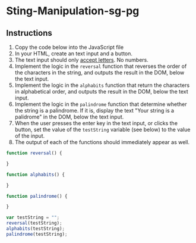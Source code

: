 # Sting-Manipulation-sg-pg

## Instructions

1. Copy the code below into the JavaScript file
1. In your HTML, create an text input and a button.
1. The text input should only [accept letters](https://developer.mozilla.org/en-US/docs/Web/HTML/Element/input#attr-pattern). No numbers.
1. Implement the logic in the `reversal` function that reverses the order of the characters in the string, and outputs the result in the DOM, below the text input.
1. Implement the logic in the `alphabits` function that return the characters in alphabetical order, and outputs the result in the DOM, below the text input.
1. Implement the logic in the `palindrome` function that determine whether the string is a palindrome. If it is, display the text "Your string is a palidrome" in the DOM, below the text input.
1. When the user presses the enter key in the text input, or clicks the button, set the value of the `testString` variable (see below) to the value of the input.
1. The output of each of the functions should immediately appear as well.

```js
function reversal() {

}

function alphabits() {

}

function palindrome() {

}

var testString = "";
reversal(testString);
alphabits(testString);
palindrome(testString);
```
